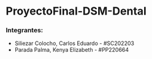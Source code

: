 # ProyectoFinal-DSM-Dental

### Integrantes:

- Siliezar Colocho, Carlos Eduardo - #SC202203
- Parada Palma, Kenya Elizabeth - #PP220664
